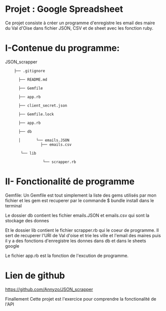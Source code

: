# Projet : Google Spreadsheet
Ce projet consiste à créer un programme d'enregistre les email des maire du Val d'Oise dans fichier JSON, CSV et de sheet avec les fonction ruby.

# I-Contenue du programme:


JSON_scrapper

        ├── .gitignore

          ├── README.md

          ├── Gemfile

          ├── app.rb

          ├── client_secret.json

          ├── Gemfile.lock

          ├── app.rb

          ├── db

          │       └── emails.JSON
                    ├── emails.csv

           └── lib    

                     └── scrapper.rb
                     
# II- Fonctionalité de programme

Gemfile: Un Gemfile est tout simplement la liste des gems utilisés par mon fichier et les gem est recuperer par le commande $ bundle install dans le terminal

Le dossier db contient les fichier emails.JSON et emails.csv qui sont la stockage des donnes

Et le dossier lib contient le fichier scrapper.rb qui le coeur de programme. Il sert de recuperer l'URl de Val d'oise et trie les ville et l'email des maires puis il y a des fonctions d'enregistre les donnes dans db et dans le sheets google

Le fichier app.rb est la fonction de l'excution de programme.

# Lien de github 

https://github.com/Annyzo/JSON_scrapper

Finallement Cette projet est l'exercice pour comprendre la fonctionalité de l'API


